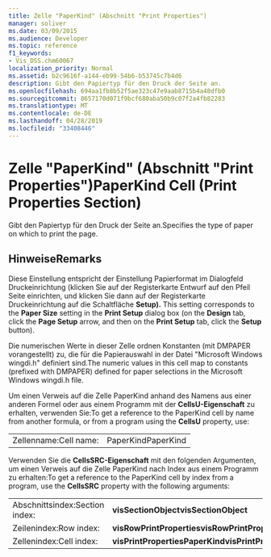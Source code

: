 ```yaml
---
title: Zelle "PaperKind" (Abschnitt "Print Properties")
manager: soliver
ms.date: 03/09/2015
ms.audience: Developer
ms.topic: reference
f1_keywords:
- Vis_DSS.chm60067
localization_priority: Normal
ms.assetid: b2c9616f-a144-eb99-54b6-b53745c7b4d6
description: Gibt den Papiertyp für den Druck der Seite an.
ms.openlocfilehash: 694aa1fb8b52f5ae323c47e9aab8715b4a48dfb0
ms.sourcegitcommit: 8657170d071f9bcf680aba50b9c07f2a4fb82283
ms.translationtype: MT
ms.contentlocale: de-DE
ms.lasthandoff: 04/28/2019
ms.locfileid: "33408446"
---
```

# <a name="paperkind-cell-print-properties-section"></a><span data-ttu-id="2610c-103">Zelle "PaperKind" (Abschnitt "Print Properties")</span><span class="sxs-lookup"><span data-stu-id="2610c-103">PaperKind Cell (Print Properties Section)</span></span>

<span data-ttu-id="2610c-104">Gibt den Papiertyp für den Druck der Seite an.</span><span class="sxs-lookup"><span data-stu-id="2610c-104">Specifies the type of paper on which to print the page.</span></span>
  
## <a name="remarks"></a><span data-ttu-id="2610c-105">Hinweise</span><span class="sxs-lookup"><span data-stu-id="2610c-105">Remarks</span></span>

<span data-ttu-id="2610c-106">Diese Einstellung entspricht  der Einstellung Papierformat im Dialogfeld  Druckeinrichtung (klicken  Sie auf der Registerkarte  Entwurf auf den Pfeil Seite einrichten, und klicken Sie dann auf der Registerkarte Druckeinrichtung auf die Schaltfläche **Setup).** </span><span class="sxs-lookup"><span data-stu-id="2610c-106">This setting corresponds to the **Paper Size** setting in the **Print Setup** dialog box (on the **Design** tab, click the **Page Setup** arrow, and then on the **Print Setup** tab, click the **Setup** button).</span></span> 
  
<span data-ttu-id="2610c-107">Die numerischen Werte in dieser Zelle ordnen Konstanten (mit DMPAPER vorangestellt) zu, die für die Papierauswahl in der Datei "Microsoft Windows wingdi.h" definiert sind.</span><span class="sxs-lookup"><span data-stu-id="2610c-107">The numeric values in this cell map to constants (prefixed with DMPAPER) defined for paper selections in the Microsoft Windows wingdi.h file.</span></span> 
  
<span data-ttu-id="2610c-108">Um einen Verweis auf die Zelle PaperKind anhand des Namens aus einer anderen Formel oder aus einem Programm mit der **CellsU-Eigenschaft** zu erhalten, verwenden Sie:</span><span class="sxs-lookup"><span data-stu-id="2610c-108">To get a reference to the PaperKind cell by name from another formula, or from a program using the **CellsU** property, use:</span></span> 
  
|||
|:-----|:-----|
|<span data-ttu-id="2610c-109">Zellenname:</span><span class="sxs-lookup"><span data-stu-id="2610c-109">Cell name:</span></span>  <br/> |<span data-ttu-id="2610c-110">PaperKind</span><span class="sxs-lookup"><span data-stu-id="2610c-110">PaperKind</span></span>  <br/> |
   
<span data-ttu-id="2610c-111">Verwenden Sie die **CellsSRC-Eigenschaft** mit den folgenden Argumenten, um einen Verweis auf die Zelle PaperKind nach Index aus einem Programm zu erhalten:</span><span class="sxs-lookup"><span data-stu-id="2610c-111">To get a reference to the PaperKind cell by index from a program, use the **CellsSRC** property with the following arguments:</span></span> 
  
|||
|:-----|:-----|
|<span data-ttu-id="2610c-112">Abschnittsindex:</span><span class="sxs-lookup"><span data-stu-id="2610c-112">Section index:</span></span>  <br/> |<span data-ttu-id="2610c-113">**visSectionObject**</span><span class="sxs-lookup"><span data-stu-id="2610c-113">**visSectionObject**</span></span> <br/> |
|<span data-ttu-id="2610c-114">Zeilenindex:</span><span class="sxs-lookup"><span data-stu-id="2610c-114">Row index:</span></span>  <br/> |<span data-ttu-id="2610c-115">**visRowPrintProperties**</span><span class="sxs-lookup"><span data-stu-id="2610c-115">**visRowPrintProperties**</span></span> <br/> |
|<span data-ttu-id="2610c-116">Zellenindex:</span><span class="sxs-lookup"><span data-stu-id="2610c-116">Cell index:</span></span>  <br/> |<span data-ttu-id="2610c-117">**visPrintPropertiesPaperKind**</span><span class="sxs-lookup"><span data-stu-id="2610c-117">**visPrintPropertiesPaperKind**</span></span> <br/> |
   

